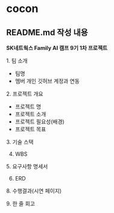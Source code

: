 # cocon
















## README.md 작성 내용

**SK네트웍스 Family AI 캠프 9기 1차 프로젝트**

1. 팀 소개

- 팀명
- 멤버 개인 깃허브 계정과 연동

2. 프로젝트 개요

- 프로젝트 명
- 프로젝트 소개
- 프로젝트 필요성(배경)
- 프로젝트 목표

3. 기술 스택

4. WBS

5. 요구사항 명세서

6. ERD

8. 수행결과(시연 페이지)

9. 한 줄 회고
